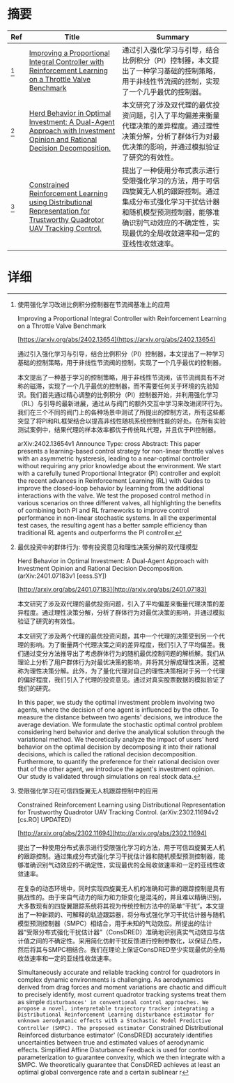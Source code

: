 # 摘要

| Ref | Title | Summary |
| --- | --- | --- |
| [^1] | [Improving a Proportional Integral Controller with Reinforcement Learning on a Throttle Valve Benchmark](https://arxiv.org/abs/2402.13654) | 通过引入强化学习与引导，结合比例积分（PI）控制器，本文提出了一种学习基础的控制策略，用于非线性节流阀的控制，实现了一个几乎最优的控制器。 |
| [^2] | [Herd Behavior in Optimal Investment: A Dual-Agent Approach with Investment Opinion and Rational Decision Decomposition.](http://arxiv.org/abs/2401.07183) | 本文研究了涉及双代理的最优投资问题，引入了平均偏差来衡量代理决策的差异程度。通过理性决策分解，分析了群体行为对最优决策的影响，并通过模拟验证了研究的有效性。 |
| [^3] | [Constrained Reinforcement Learning using Distributional Representation for Trustworthy Quadrotor UAV Tracking Control.](http://arxiv.org/abs/2302.11694) | 提出了一种使用分布式表示进行受限强化学习的方法，用于可信四旋翼无人机的跟踪控制。通过集成分布式强化学习干扰估计器和随机模型预测控制器，能够准确识别气动效应的不确定性，实现最优的全局收敛速率和一定的亚线性收敛速率。 |

# 详细

[^1]: 使用强化学习改进比例积分控制器在节流阀基准上的应用

    Improving a Proportional Integral Controller with Reinforcement Learning on a Throttle Valve Benchmark

    [https://arxiv.org/abs/2402.13654](https://arxiv.org/abs/2402.13654)

    通过引入强化学习与引导，结合比例积分（PI）控制器，本文提出了一种学习基础的控制策略，用于非线性节流阀的控制，实现了一个几乎最优的控制器。

    

    本文提出了一种基于学习的控制策略，用于非线性节流阀，该节流阀具有不对称的磁滞，实现了一个几乎最优的控制器，而不需要任何关于环境的先验知识。我们首先通过精心调整的比例积分（PI）控制器开始，并利用强化学习（RL）与引导的最新进展，通过从与阀门的额外交互中学习来改进闭环行为。我们在三个不同的阀门上的各种场景中测试了所提出的控制方法，所有这些都突显了将PI和RL框架结合以提高非线性随机系统控制性能的好处。在所有实验测试案例中，结果代理的样本效率都优于传统RL代理，并且优于PI控制器。

    arXiv:2402.13654v1 Announce Type: cross  Abstract: This paper presents a learning-based control strategy for non-linear throttle valves with an asymmetric hysteresis, leading to a near-optimal controller without requiring any prior knowledge about the environment. We start with a carefully tuned Proportional Integrator (PI) controller and exploit the recent advances in Reinforcement Learning (RL) with Guides to improve the closed-loop behavior by learning from the additional interactions with the valve. We test the proposed control method in various scenarios on three different valves, all highlighting the benefits of combining both PI and RL frameworks to improve control performance in non-linear stochastic systems. In all the experimental test cases, the resulting agent has a better sample efficiency than traditional RL agents and outperforms the PI controller.
    
[^2]: 最优投资中的群体行为: 带有投资意见和理性决策分解的双代理模型

    Herd Behavior in Optimal Investment: A Dual-Agent Approach with Investment Opinion and Rational Decision Decomposition. (arXiv:2401.07183v1 [eess.SY])

    [http://arxiv.org/abs/2401.07183](http://arxiv.org/abs/2401.07183)

    本文研究了涉及双代理的最优投资问题，引入了平均偏差来衡量代理决策的差异程度。通过理性决策分解，分析了群体行为对最优决策的影响，并通过模拟验证了研究的有效性。

    

    本文研究了涉及两个代理的最优投资问题，其中一个代理的决策受到另一个代理的影响。为了衡量两个代理决策之间的差异程度，我们引入了平均偏差。我们通过变分方法推导出了考虑群体行为的随机最优控制问题的解析解。我们从理论上分析了用户群体行为对最优决策的影响，并将其分解成理性决策，这被称为理性决策分解。此外，为了量化代理对自己的理性决策相对于另一个代理的偏好程度，我们引入了代理的投资意见。通过对真实股票数据的模拟验证了我们的研究。

    In this paper, we study the optimal investment problem involving two agents, where the decision of one agent is influenced by the other. To measure the distance between two agents' decisions, we introduce the average deviation. We formulate the stochastic optimal control problem considering herd behavior and derive the analytical solution through the variational method. We theoretically analyze the impact of users' herd behavior on the optimal decision by decomposing it into their rational decisions, which is called the rational decision decomposition. Furthermore, to quantify the preference for their rational decision over that of the other agent, we introduce the agent's investment opinion. Our study is validated through simulations on real stock data.
    
[^3]: 受限强化学习在可信四旋翼无人机跟踪控制中的应用

    Constrained Reinforcement Learning using Distributional Representation for Trustworthy Quadrotor UAV Tracking Control. (arXiv:2302.11694v2 [cs.RO] UPDATED)

    [http://arxiv.org/abs/2302.11694](http://arxiv.org/abs/2302.11694)

    提出了一种使用分布式表示进行受限强化学习的方法，用于可信四旋翼无人机的跟踪控制。通过集成分布式强化学习干扰估计器和随机模型预测控制器，能够准确识别气动效应的不确定性，实现最优的全局收敛速率和一定的亚线性收敛速率。

    

    在复杂的动态环境中，同时实现四旋翼无人机的准确和可靠的跟踪控制是具有挑战性的。由于来自气动力的阻力和力矩变化是混沌的，并且难以精确识别，大多数现有的四旋翼跟踪系统将其视为传统控制方法中的简单“干扰”。本文提出了一种新颖的、可解释的轨迹跟踪器，将分布式强化学习干扰估计器与随机模型预测控制器（SMPC）相结合，用于未知的气动效应。所提出的估计器“受限分布式强化干扰估计器”（ConsDRED）准确地识别真实气动效应与估计值之间的不确定性。采用简化仿射干扰反馈进行控制参数化，以保证凸性，然后将其与SMPC相结合。我们在理论上保证ConsDRED至少实现最优的全局收敛速率和一定的亚线性收敛速率。

    Simultaneously accurate and reliable tracking control for quadrotors in complex dynamic environments is challenging. As aerodynamics derived from drag forces and moment variations are chaotic and difficult to precisely identify, most current quadrotor tracking systems treat them as simple `disturbances' in conventional control approaches. We propose a novel, interpretable trajectory tracker integrating a Distributional Reinforcement Learning disturbance estimator for unknown aerodynamic effects with a Stochastic Model Predictive Controller (SMPC). The proposed estimator `Constrained Distributional Reinforced disturbance estimator' (ConsDRED) accurately identifies uncertainties between true and estimated values of aerodynamic effects. Simplified Affine Disturbance Feedback is used for control parameterization to guarantee convexity, which we then integrate with a SMPC. We theoretically guarantee that ConsDRED achieves at least an optimal global convergence rate and a certain sublinear r
    

